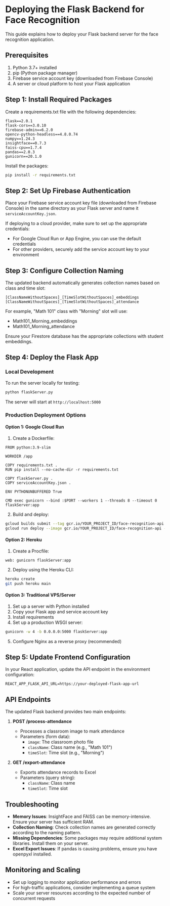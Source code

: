 
# Deploying the Flask Backend for Face Recognition

This guide explains how to deploy your Flask backend server for the face recognition application.

## Prerequisites

1. Python 3.7+ installed
2. pip (Python package manager)
3. Firebase service account key (downloaded from Firebase Console)
4. A server or cloud platform to host your Flask application

## Step 1: Install Required Packages

Create a requirements.txt file with the following dependencies:

```
flask==2.0.1
flask-cors==3.0.10
firebase-admin==6.2.0
opencv-python-headless==4.8.0.74
numpy==1.24.3
insightface==0.7.3
faiss-cpu==1.7.4
pandas==2.0.3
gunicorn==20.1.0
```

Install the packages:
```bash
pip install -r requirements.txt
```

## Step 2: Set Up Firebase Authentication

Place your Firebase service account key file (downloaded from Firebase Console) in the same directory as your Flask server and name it `serviceAccountKey.json`.

If deploying to a cloud provider, make sure to set up the appropriate credentials:
- For Google Cloud Run or App Engine, you can use the default credentials
- For other providers, securely add the service account key to your environment

## Step 3: Configure Collection Naming

The updated backend automatically generates collection names based on class and time slot:
```
[ClassNameWithoutSpaces]_[TimeSlotWithoutSpaces]_embeddings
[ClassNameWithoutSpaces]_[TimeSlotWithoutSpaces]_attendance
```

For example, "Math 101" class with "Morning" slot will use:
- Math101_Morning_embeddings
- Math101_Morning_attendance

Ensure your Firestore database has the appropriate collections with student embeddings.

## Step 4: Deploy the Flask App

### Local Development

To run the server locally for testing:
```bash
python flaskServer.py
```

The server will start at `http://localhost:5000`

### Production Deployment Options

#### Option 1: Google Cloud Run

1. Create a Dockerfile:
```
FROM python:3.9-slim

WORKDIR /app

COPY requirements.txt .
RUN pip install --no-cache-dir -r requirements.txt

COPY flaskServer.py .
COPY serviceAccountKey.json .

ENV PYTHONUNBUFFERED True

CMD exec gunicorn --bind :$PORT --workers 1 --threads 8 --timeout 0 flaskServer:app
```

2. Build and deploy:
```bash
gcloud builds submit --tag gcr.io/YOUR_PROJECT_ID/face-recognition-api
gcloud run deploy --image gcr.io/YOUR_PROJECT_ID/face-recognition-api --platform managed
```

#### Option 2: Heroku

1. Create a Procfile:
```
web: gunicorn flaskServer:app
```

2. Deploy using the Heroku CLI:
```bash
heroku create
git push heroku main
```

#### Option 3: Traditional VPS/Server

1. Set up a server with Python installed
2. Copy your Flask app and service account key
3. Install requirements
4. Set up a production WSGI server:
```bash
gunicorn -w 4 -b 0.0.0.0:5000 flaskServer:app
```
5. Configure Nginx as a reverse proxy (recommended)

## Step 5: Update Frontend Configuration

In your React application, update the API endpoint in the environment configuration:

```
REACT_APP_FLASK_API_URL=https://your-deployed-flask-app-url
```

## API Endpoints

The updated Flask backend provides two main endpoints:

1. **POST /process-attendance**
   - Processes a classroom image to mark attendance
   - Parameters (form data):
     - `image`: The classroom photo file
     - `className`: Class name (e.g., "Math 101")
     - `timeSlot`: Time slot (e.g., "Morning")

2. **GET /export-attendance**
   - Exports attendance records to Excel
   - Parameters (query string):
     - `className`: Class name
     - `timeSlot`: Time slot

## Troubleshooting

- **Memory Issues**: InsightFace and FAISS can be memory-intensive. Ensure your server has sufficient RAM.
- **Collection Naming**: Check collection names are generated correctly according to the naming pattern.
- **Missing Dependencies**: Some packages may require additional system libraries. Install them on your server.
- **Excel Export Issues**: If pandas is causing problems, ensure you have openpyxl installed.

## Monitoring and Scaling

- Set up logging to monitor application performance and errors
- For high-traffic applications, consider implementing a queue system
- Scale your server resources according to the expected number of concurrent requests
